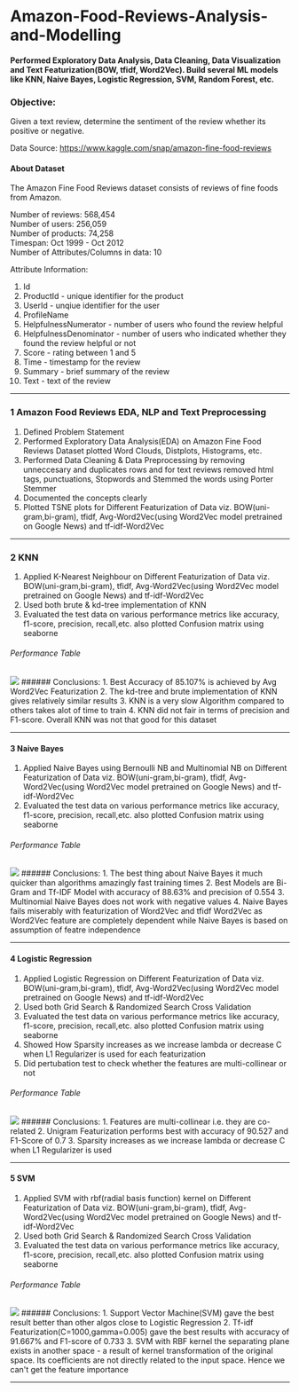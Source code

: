 # Amazon-Food-Reviews-Analysis-and-Modelling


#### Performed Exploratory Data Analysis, Data Cleaning, Data Visualization and Text Featurization(BOW, tfidf, Word2Vec). Build several ML models like KNN, Naive Bayes, Logistic Regression, SVM, Random Forest, etc.

### Objective:
Given a text review, determine the sentiment of the review whether its positive or negative.

Data Source: https://www.kaggle.com/snap/amazon-fine-food-reviews

#### About Dataset

The Amazon Fine Food Reviews dataset consists of reviews of fine foods from Amazon.<br>

Number of reviews: 568,454<br>
Number of users: 256,059<br>
Number of products: 74,258<br>
Timespan: Oct 1999 - Oct 2012<br>
Number of Attributes/Columns in data: 10 

Attribute Information:

1. Id
2. ProductId - unique identifier for the product
3. UserId - unqiue identifier for the user
4. ProfileName
5. HelpfulnessNumerator - number of users who found the review helpful
6. HelpfulnessDenominator - number of users who indicated whether they found the review helpful or not
7. Score - rating between 1 and 5
8. Time - timestamp for the review
9. Summary - brief summary of the review
10. Text - text of the review
<hr>

### 1 Amazon Food Reviews EDA, NLP and Text Preprocessing
1. Defined Problem Statement  
2. Performed Exploratory Data Analysis(EDA) on Amazon Fine Food Reviews Dataset plotted Word Clouds, Distplots, Histograms, etc.
3. Performed Data Cleaning & Data Preprocessing by removing unneccesary and duplicates rows and for text reviews removed html tags, punctuations, Stopwords and Stemmed the words using Porter Stemmer 
4. Documented the concepts clearly
5. Plotted TSNE plots for Different Featurization of Data viz. BOW(uni-gram,bi-gram), tfidf, Avg-Word2Vec(using Word2Vec model pretrained on Google News) and tf-idf-Word2Vec
<hr>

### 2 KNN
1. Applied K-Nearest Neighbour on Different Featurization of Data viz. BOW(uni-gram,bi-gram), tfidf, Avg-Word2Vec(using Word2Vec model pretrained on Google News) and tf-idf-Word2Vec 
2. Used both brute & kd-tree implementation of KNN 
3. Evaluated the test data on various performance metrics like accuracy, f1-score, precision, recall,etc. also plotted Confusion matrix using seaborne
###### Performance Table
<img src="https://image.ibb.co/d8Ugbo/2_KNN_table.png" />
###### Conclusions:
1. Best Accuracy of 85.107% is achieved by Avg Word2Vec Featurization
2. The kd-tree and brute implementation of KNN gives relatively similar results
3. KNN is a very slow Algorithm compared to others takes alot of time to train
4. KNN did not fair in terms of precision and F1-score. Overall KNN was not that good for this dataset
<hr>

#### 3 Naive Bayes
1. Applied Naive Bayes using Bernoulli NB and Multinomial NB on Different Featurization of Data viz. BOW(uni-gram,bi-gram), tfidf, Avg-Word2Vec(using Word2Vec model pretrained on Google News) and tf-idf-Word2Vec
2. Evaluated the test data on various performance metrics like accuracy, f1-score, precision, recall,etc. also plotted Confusion matrix using seaborne
###### Performance Table
<img src="https://image.ibb.co/b4dB98/3_Naive_Bayes.png" />
###### Conclusions:
1. The best thing about Naive Bayes it much quicker than algorithms amazingly fast training times
2. Best Models are Bi-Gram and Tf-IDF Model with accuracy of 88.63% and precision of 0.554
3. Multinomial Naive Bayes does not work with negative values
4. Naive Bayes fails miserably with featurization of Word2Vec and tfidf Word2Vec as Word2Vec feature are completely dependent while Naive Bayes is based on assumption of featre independence
<hr>

#### 4 Logistic Regression
1. Applied Logistic Regression on Different Featurization of Data viz. BOW(uni-gram,bi-gram), tfidf, Avg-Word2Vec(using Word2Vec model pretrained on Google News) and tf-idf-Word2Vec 
2. Used both Grid Search & Randomized Search Cross Validation
3. Evaluated the test data on various performance metrics like accuracy, f1-score, precision, recall,etc. also plotted Confusion matrix using seaborne
4. Showed How Sparsity increases as we increase lambda or decrease C when L1 Regularizer is used for each featurization<br>
5. Did pertubation test to check whether the features are multi-collinear or not
###### Performance Table
<img src="https://image.ibb.co/gHTwP8/4_Logistic_Regression_Table.png" />
###### Conclusions:
1. Features are multi-collinear i.e. they are co-related
2. Unigram Featurization performs best with accuracy of 90.527 and F1-Score of 0.7
3. Sparsity increases as we increase lambda or decrease C when L1 Regularizer is used
<hr>

#### 5 SVM
1. Applied SVM with rbf(radial basis function) kernel on Different Featurization of Data viz. BOW(uni-gram,bi-gram), tfidf, Avg-Word2Vec(using Word2Vec model pretrained on Google News) and tf-idf-Word2Vec 
2. Used both Grid Search & Randomized Search Cross Validation 
3. Evaluated the test data on various performance metrics like accuracy, f1-score, precision, recall,etc. also plotted Confusion matrix using seaborne
###### Performance Table
<img src="https://image.ibb.co/mvrHz8/5_SVM.png" />
###### Conclusions:
1. Support Vector Machine(SVM) gave the best result better than other algos close to Logistic Regression
2. Tf-idf Featurization(C=1000,gamma=0.005) gave the best results with accuracy of 91.667% and F1-score of 0.733
3. SVM with RBF kernel the separating plane exists in another space - a result of kernel transformation of the original space. Its coefficients are not directly related to the input space. Hence we can't get the feature importance
<hr>


